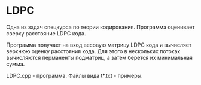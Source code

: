 # LDPC

Одна из задач спецкурса по теории кодирования. Программа оценивает сверху расстояние LDPC кода. 

Программа получает на вход весовую матрицу LDPC кода и вычисляет верхнюю оценку расстояния кода. Для этого в нескольких потоках вычисляются перманенты подматриц, а затем берется их минимальная сумма.

LDPC.cpp - программа. Файлы вида t*.txt - примеры.
